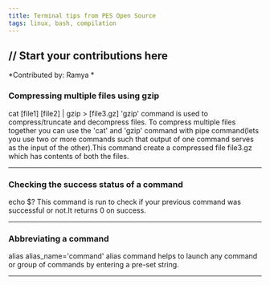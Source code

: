 ```yaml
---
title: Terminal tips from PES Open Source
tags: linux, bash, compilation
---
```


// Start your contributions here
---

*Contributed by: Ramya *
### Compressing multiple files using gzip
   cat [file1] [file2] | gzip > [file3.gz]
'gzip' command is used to compress/truncate and decompress files. To compress multiple files together you can use the 'cat' and 'gzip' command with pipe command(lets you use two or more commands such that output of one command serves as the input of the other).This command create a compressed file file3.gz which has contents of both the files.

---

### Checking the success status of a command
   echo $?
 This command is run to check if your previous command was successful or not.It returns 0 on success.
 
---
 
### Abbreviating a command
   alias alias_name='command'
alias command helps to launch any command or group of commands by entering a pre-set string.

---
